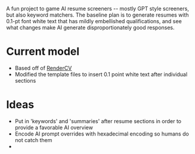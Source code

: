 A fun project to game AI resume screeners -- mostly GPT style screeners, but also keyword matchers.  The baseline plan is to generate resumes with 0.1-pt font white text that has mildly embellished qualifications, and see what changes make AI generate disproportionately good responses. 

# Current model
- Based off of [RenderCV](https://github.com/rendercv/rendercv)
- Modified the template files to insert 0.1 point white text after individual sections

# Ideas
- Put in 'keywords' and 'summaries' after resume sections in order to provide a favorable AI overview
- Encode AI prompt overrides with hexadecimal encoding so humans do not catch them
- 